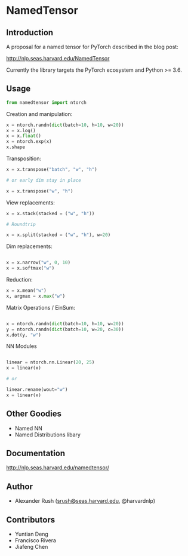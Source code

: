 # NamedTensor

## Introduction

A proposal for a named tensor for PyTorch described in the blog post:

http://nlp.seas.harvard.edu/NamedTensor

Currently the library targets the PyTorch ecosystem and Python >= 3.6.

## Usage

```python
from namedtensor import ntorch
```

Creation and manipulation:

```python
x = ntorch.randn(dict(batch=10, h=10, w=20))
x = x.log()
x = x.float()
x = ntorch.exp(x)
x.shape
```

Transposition:

```python
x = x.transpose("batch", "w", "h")

# or early dim stay in place 

x = x.transpose("w", "h")
```

View replacements:

```python
x = x.stack(stacked = ("w", "h"))

# Roundtrip

x = x.split(stacked = ("w", "h"), w=20)
```

Dim replacements:

```python

x = x.narrow("w", 0, 10)
x = x.softmax("w")
```

Reduction:

```python
x = x.mean("w")
x, argmax = x.max("w")
```

Matrix Operations / EinSum:

```python

x = ntorch.randn(dict(batch=10, h=10, w=20))
y = ntorch.randn(dict(batch=10, w=20, c=30))
x.dot(y, "w")
```

NN Modules

```python

linear = ntorch.nn.Linear(20, 25)
x = linear(x)

# or 

linear.rename(wout="w")
x = linear(x)

```

## Other Goodies
* Named NN
* Named Distributions libary

## Documentation

http://nlp.seas.harvard.edu/namedtensor/

## Author

* Alexander Rush (srush@seas.harvard.edu, @harvardnlp)

## Contributors

* Yuntian Deng
* Francisco Rivera
* Jiafeng Chen 
